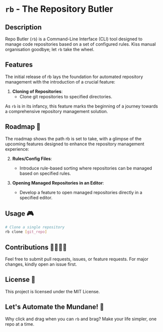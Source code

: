 # `rb` - The Repository Butler

## Description

Repo Butler (`rb`) is a Command-Line Interface (CLI) tool designed to manage code repositories based on a set of configured rules. Kiss manual organisation goodbye; let `rb` take the wheel.

## Features 

The initial release of rb lays the foundation for automated repository management with the introduction of a crucial feature:

1. **Cloning of Repositories**:
   - Clone git repositories to specified directories.

As `rb` is in its infancy, this feature marks the beginning of a journey towards a comprehensive repository management solution.

## Roadmap 🚀

The roadmap shows the path rb is set to take, with a glimpse of the upcoming features designed to enhance the repository management experience:

2. **Rules/Config Files**:
   - Introduce rule-based sorting where repositories can be managed based on specified rules.

3. **Opening Managed Repositories in an Editor**:
   - Develop a feature to open managed repositories directly in a specified editor.

## Usage 🎮

```bash
# Clone a single repository
rb clone [git_repo]
```

## Contributions 👨‍💻👩‍💻

Feel free to submit pull requests, issues, or feature requests. For major changes, kindly open an issue first.

## License 📜

This project is licensed under the MIT License.

## Let's Automate the Mundane! 🤖

Why click and drag when you can `rb` and brag? Make your life simpler, one repo at a time.

